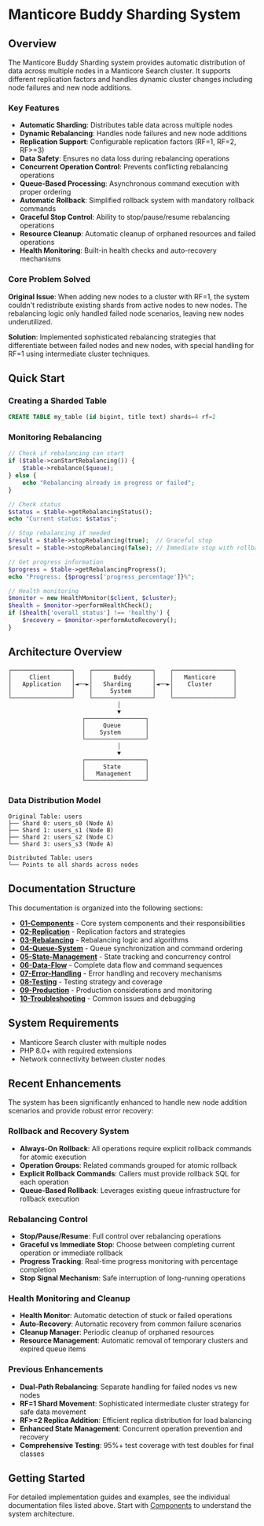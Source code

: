 # Manticore Buddy Sharding System

## Overview

The Manticore Buddy Sharding system provides automatic distribution of data across multiple nodes in a Manticore Search cluster. It supports different replication factors and handles dynamic cluster changes including node failures and new node additions.

### Key Features

- **Automatic Sharding**: Distributes table data across multiple nodes
- **Dynamic Rebalancing**: Handles node failures and new node additions
- **Replication Support**: Configurable replication factors (RF=1, RF=2, RF>=3)
- **Data Safety**: Ensures no data loss during rebalancing operations
- **Concurrent Operation Control**: Prevents conflicting rebalancing operations
- **Queue-Based Processing**: Asynchronous command execution with proper ordering
- **Automatic Rollback**: Simplified rollback system with mandatory rollback commands
- **Graceful Stop Control**: Ability to stop/pause/resume rebalancing operations
- **Resource Cleanup**: Automatic cleanup of orphaned resources and failed operations
- **Health Monitoring**: Built-in health checks and auto-recovery mechanisms

### Core Problem Solved

**Original Issue**: When adding new nodes to a cluster with RF=1, the system couldn't redistribute existing shards from active nodes to new nodes. The rebalancing logic only handled failed node scenarios, leaving new nodes underutilized.

**Solution**: Implemented sophisticated rebalancing strategies that differentiate between failed nodes and new nodes, with special handling for RF=1 using intermediate cluster techniques.

## Quick Start

### Creating a Sharded Table

```sql
CREATE TABLE my_table (id bigint, title text) shards=4 rf=2
```

### Monitoring Rebalancing

```php
// Check if rebalancing can start
if ($table->canStartRebalancing()) {
    $table->rebalance($queue);
} else {
    echo "Rebalancing already in progress or failed";
}

// Check status
$status = $table->getRebalancingStatus();
echo "Current status: $status";

// Stop rebalancing if needed
$result = $table->stopRebalancing(true);  // Graceful stop
$result = $table->stopRebalancing(false); // Immediate stop with rollback

// Get progress information
$progress = $table->getRebalancingProgress();
echo "Progress: {$progress['progress_percentage']}%";

// Health monitoring
$monitor = new HealthMonitor($client, $cluster);
$health = $monitor->performHealthCheck();
if ($health['overall_status'] !== 'healthy') {
    $recovery = $monitor->performAutoRecovery();
}
```

## Architecture Overview

```
┌─────────────────┐    ┌─────────────────┐    ┌─────────────────┐
│     Client      │    │      Buddy      │    │   Manticore     │
│   Application   │◄──►│   Sharding      │◄──►│    Cluster      │
│                 │    │     System      │    │                 │
└─────────────────┘    └─────────────────┘    └─────────────────┘
                               │
                               ▼
                     ┌─────────────────┐
                     │     Queue       │
                     │    System       │
                     └─────────────────┘
                               │
                               ▼
                     ┌─────────────────┐
                     │     State       │
                     │   Management    │
                     └─────────────────┘
```

### Data Distribution Model

```
Original Table: users
├── Shard 0: users_s0 (Node A)
├── Shard 1: users_s1 (Node B)
├── Shard 2: users_s2 (Node C)
└── Shard 3: users_s3 (Node A)

Distributed Table: users
└── Points to all shards across nodes
```

## Documentation Structure

This documentation is organized into the following sections:

- **[01-Components](01-components.md)** - Core system components and their responsibilities
- **[02-Replication](02-replication.md)** - Replication factors and strategies
- **[03-Rebalancing](03-rebalancing.md)** - Rebalancing logic and algorithms
- **[04-Queue-System](04-queue-system.md)** - Queue synchronization and command ordering
- **[05-State-Management](05-state-management.md)** - State tracking and concurrency control
- **[06-Data-Flow](06-data-flow.md)** - Complete data flow and command sequences
- **[07-Error-Handling](07-error-handling.md)** - Error handling and recovery mechanisms
- **[08-Testing](08-testing.md)** - Testing strategy and coverage
- **[09-Production](09-production.md)** - Production considerations and monitoring
- **[10-Troubleshooting](10-troubleshooting.md)** - Common issues and debugging

## System Requirements

- Manticore Search cluster with multiple nodes
- PHP 8.0+ with required extensions
- Network connectivity between cluster nodes

## Recent Enhancements

The system has been significantly enhanced to handle new node addition scenarios and provide robust error recovery:

### Rollback and Recovery System
- **Always-On Rollback**: All operations require explicit rollback commands for atomic execution
- **Operation Groups**: Related commands grouped for atomic rollback
- **Explicit Rollback Commands**: Callers must provide rollback SQL for each operation
- **Queue-Based Rollback**: Leverages existing queue infrastructure for rollback execution

### Rebalancing Control
- **Stop/Pause/Resume**: Full control over rebalancing operations
- **Graceful vs Immediate Stop**: Choose between completing current operation or immediate rollback
- **Progress Tracking**: Real-time progress monitoring with percentage completion
- **Stop Signal Mechanism**: Safe interruption of long-running operations

### Health Monitoring and Cleanup
- **Health Monitor**: Automatic detection of stuck or failed operations
- **Auto-Recovery**: Automatic recovery from common failure scenarios
- **Cleanup Manager**: Periodic cleanup of orphaned resources
- **Resource Management**: Automatic removal of temporary clusters and expired queue items

### Previous Enhancements
- **Dual-Path Rebalancing**: Separate handling for failed nodes vs new nodes
- **RF=1 Shard Movement**: Sophisticated intermediate cluster strategy for safe data movement
- **RF>=2 Replica Addition**: Efficient replica distribution for load balancing
- **Enhanced State Management**: Concurrent operation prevention and recovery
- **Comprehensive Testing**: 95%+ test coverage with test doubles for final classes

## Getting Started

For detailed implementation guides and examples, see the individual documentation files listed above. Start with [Components](01-components.md) to understand the system architecture.
